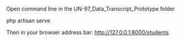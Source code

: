 Open command line in the UN-97_Data_Transcript_Prototype folder

php artisan serve

Then in your browser address bar:
http://127.0.0.1:8000/students
